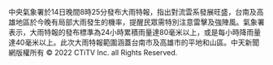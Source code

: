 中央氣象署於14日晚間8時25分發布大雨特報，指出對流雲系發展旺盛，台南及高雄地區於今晚有局部大雨發生的機率，提醒民眾需特別注意雷擊及強陣風。氣象署表示，大雨特報的發布標準為24小時累積雨量達80毫米以上，或是每小時降雨量達40毫米以上。此次大雨特報範圍涵蓋台南市及高雄市的平地和山區。中天新聞網版權所有 © 2022 CTiTV Inc. all Rights Reserved.